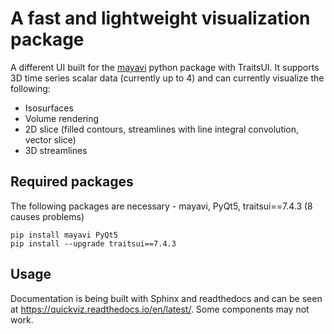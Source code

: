 # A fast and lightweight visualization package

A different UI built for the [mayavi](https://docs.enthought.com/mayavi/mayavi/) python package with TraitsUI. It supports 3D time series scalar data (currently up to 4) and can currently visualize the following:

- Isosurfaces
- Volume rendering
- 2D slice (filled contours, streamlines with line integral convolution, vector slice)
- 3D streamlines

## Required packages

The following packages are necessary - mayavi, PyQt5, traitsui==7.4.3 (8 causes problems)

```
pip install mayavi PyQt5
pip install --upgrade traitsui==7.4.3
```

## Usage 

Documentation is being built with Sphinx and readthedocs and can be seen at https://quickviz.readthedocs.io/en/latest/. Some components may not work. 
